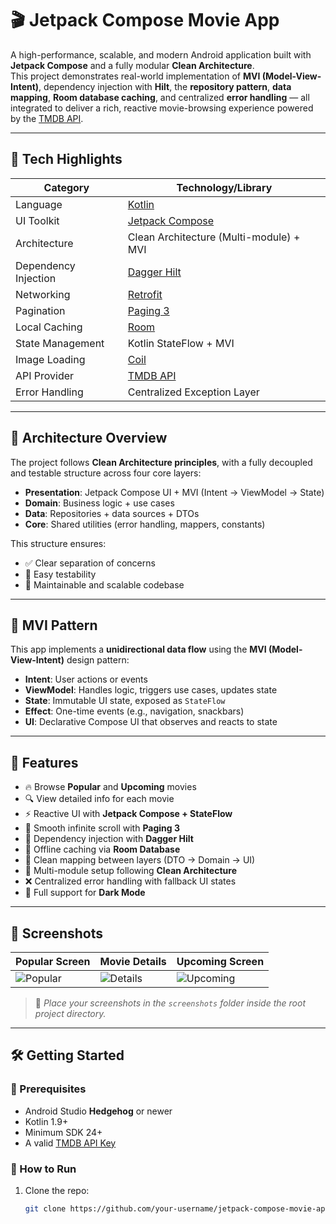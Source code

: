 # 🎬 Jetpack Compose Movie App

A high-performance, scalable, and modern Android application built with **Jetpack Compose** and a fully modular **Clean Architecture**.  
This project demonstrates real-world implementation of **MVI (Model-View-Intent)**, dependency injection with **Hilt**, the **repository pattern**, **data mapping**, **Room database caching**, and centralized **error handling** — all integrated to deliver a rich, reactive movie-browsing experience powered by the [TMDB API](https://www.themoviedb.org/).

---

## 🚀 Tech Highlights

| Category               | Technology/Library                           |
|------------------------|----------------------------------------------|
| Language               | [Kotlin](https://kotlinlang.org/)            |
| UI Toolkit             | [Jetpack Compose](https://developer.android.com/jetpack/compose) |
| Architecture           | Clean Architecture (Multi-module) + MVI     |
| Dependency Injection   | [Dagger Hilt](https://dagger.dev/hilt/)      |
| Networking             | [Retrofit](https://square.github.io/retrofit/) |
| Pagination             | [Paging 3](https://developer.android.com/topic/libraries/architecture/paging/v3-overview) |
| Local Caching          | [Room](https://developer.android.com/jetpack/androidx/releases/room) |
| State Management       | Kotlin StateFlow + MVI                       |
| Image Loading          | [Coil](https://coil-kt.github.io/coil/)     |
| API Provider           | [TMDB API](https://developers.themoviedb.org/) |
| Error Handling         | Centralized Exception Layer                  |

---

## 🧱 Architecture Overview

The project follows **Clean Architecture principles**, with a fully decoupled and testable structure across four core layers:

- **Presentation**: Jetpack Compose UI + MVI (Intent → ViewModel → State)
- **Domain**: Business logic + use cases
- **Data**: Repositories + data sources + DTOs
- **Core**: Shared utilities (error handling, mappers, constants)

This structure ensures:
- ✅ Clear separation of concerns  
- 🧪 Easy testability  
- 🔧 Maintainable and scalable codebase  

---

## 🧠 MVI Pattern

This app implements a **unidirectional data flow** using the **MVI (Model-View-Intent)** design pattern:

- **Intent**: User actions or events
- **ViewModel**: Handles logic, triggers use cases, updates state
- **State**: Immutable UI state, exposed as `StateFlow`
- **Effect**: One-time events (e.g., navigation, snackbars)
- **UI**: Declarative Compose UI that observes and reacts to state

---

## 🎯 Features

- 🔥 Browse **Popular** and **Upcoming** movies
- 🔍 View detailed info for each movie
- ⚡ Reactive UI with **Jetpack Compose + StateFlow**
- 🔀 Smooth infinite scroll with **Paging 3**
- 💉 Dependency injection with **Dagger Hilt**
- 💾 Offline caching via **Room Database**
- 🧩 Clean mapping between layers (DTO → Domain → UI)
- 🧱 Multi-module setup following **Clean Architecture**
- ❌ Centralized error handling with fallback UI states
- 🌙 Full support for **Dark Mode**

---

## 📸 Screenshots

| Popular Screen | Movie Details | Upcoming Screen |
|----------------|---------------|------------------|
| ![Popular](screenshots/Popular.png) | ![Details](screenshots/Details.png) | ![Upcoming](screenshots/Upcoming.png) |


> 📁 *Place your screenshots in the `screenshots` folder inside the root project directory.*

---

## 🛠 Getting Started

### 🔐 Prerequisites

- Android Studio **Hedgehog** or newer
- Kotlin 1.9+
- Minimum SDK 24+
- A valid [TMDB API Key](https://www.themoviedb.org/settings/api)

### 🚀 How to Run

1. Clone the repo:
   ```bash
   git clone https://github.com/your-username/jetpack-compose-movie-app.git
